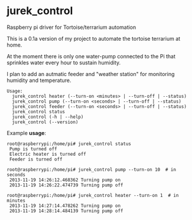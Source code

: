 jurek_control
=============

Raspberry pi driver for Tortoise/terrarium automation 

This is a 0.1a version of my project to automate the tortoise terrarium at home.

At the moment there is only one water-pump connected to the Pi that sprinkles water every hour to sustain humidity.

I plan to add an autmatic feeder and "weather station" for monitoring humidity and temperature.

    Usage:
      jurek_control heater (--turn-on <minutes> | --turn-off | --status)
      jurek_control pump (--turn-on <seconds> | --turn-off | --status)
      jurek_control feeder (--turn-on <seconds> | --turn-off | --status)
      jurek_control status
      jurek_control (-h | --help)
      jurek_control (--version)
      

Example **usage**:
      
```shell
root@raspberrypi:/home/pi# jurek_control status
 Pump is turned off
 Electric heater is turned off
 Feeder is turned off

root@raspberrypi:/home/pi# jurek_control pump --turn-on 10  # in seconds
 2013-11-19 14:26:12.468362 Turning pump on
 2013-11-19 14:26:22.474739 Turning pump off

root@raspberrypi:/home/pi# jurek_control heater --turn-on 1  # in minutes
 2013-11-19 14:27:14.478262 Turning pump on
 2013-11-19 14:28:14.484139 Turning pump off
```
